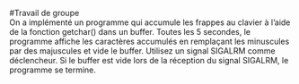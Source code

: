 #Travail de groupe                                            
On a implémenté un programme qui accumule les frappes au clavier à l’aide de la fonction getchar() dans un buffer. Toutes les 5 secondes, le programme affiche les caractères accumulés en remplaçant les minuscules par des majuscules et vide le buffer. Utilisez un signal SIGALRM comme déclencheur. Si le buffer est vide lors de la réception du signal SIGALRM, le programme se termine.
